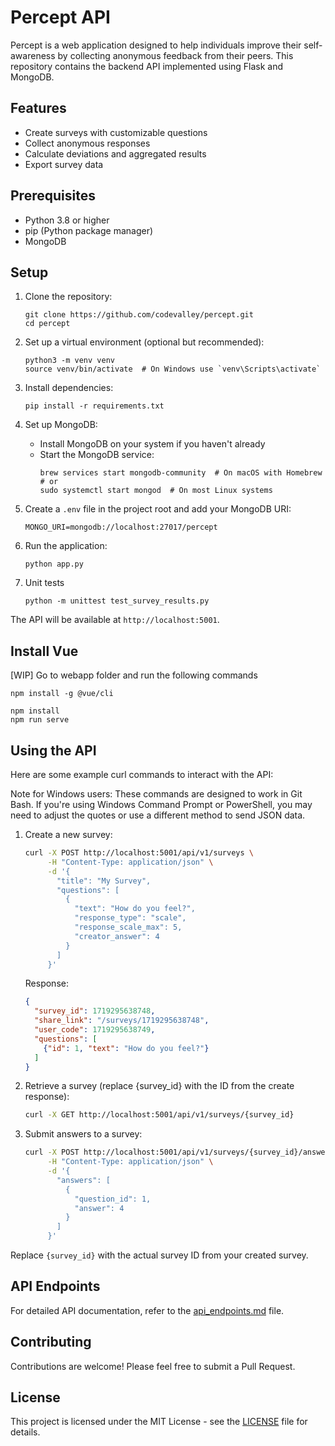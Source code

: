 # Percept API

Percept is a web application designed to help individuals improve their self-awareness by collecting anonymous feedback from their peers. This repository contains the backend API implemented using Flask and MongoDB.

## Features

- Create surveys with customizable questions
- Collect anonymous responses
- Calculate deviations and aggregated results
- Export survey data

## Prerequisites

- Python 3.8 or higher
- pip (Python package manager)
- MongoDB

## Setup

1. Clone the repository:
   ```
   git clone https://github.com/codevalley/percept.git
   cd percept
   ```

2. Set up a virtual environment (optional but recommended):
   ```
   python3 -m venv venv
   source venv/bin/activate  # On Windows use `venv\Scripts\activate`
   ```

3. Install dependencies:
   ```
   pip install -r requirements.txt
   ```

4. Set up MongoDB:
   - Install MongoDB on your system if you haven't already
   - Start the MongoDB service:
     ```
     brew services start mongodb-community  # On macOS with Homebrew
     # or
     sudo systemctl start mongod  # On most Linux systems
     ```

5. Create a `.env` file in the project root and add your MongoDB URI:
   ```
   MONGO_URI=mongodb://localhost:27017/percept
   ```

6. Run the application:
   ```
   python app.py
   ```
7. Unit tests
   ```
   python -m unittest test_survey_results.py
   ```
The API will be available at `http://localhost:5001`.

## Install Vue
  [WIP]
  Go to webapp folder and run the following commands
  ```
  npm install -g @vue/cli
  
  npm install
  npm run serve
  ```

## Using the API

Here are some example curl commands to interact with the API:

Note for Windows users: These commands are designed to work in Git Bash. If you're using Windows Command Prompt or PowerShell, you may need to adjust the quotes or use a different method to send JSON data.

1. Create a new survey:
   ```bash
   curl -X POST http://localhost:5001/api/v1/surveys \
        -H "Content-Type: application/json" \
        -d '{
          "title": "My Survey",
          "questions": [
            {
              "text": "How do you feel?",
              "response_type": "scale",
              "response_scale_max": 5,
              "creator_answer": 4
            }
          ]
        }'
   ```
   Response:
   ```json
   {
     "survey_id": 1719295638748,
     "share_link": "/surveys/1719295638748",
     "user_code": 1719295638749,
     "questions": [
       {"id": 1, "text": "How do you feel?"}
     ]
   }
   ```

2. Retrieve a survey (replace {survey_id} with the ID from the create response):
   ```bash
   curl -X GET http://localhost:5001/api/v1/surveys/{survey_id}
   ```

3. Submit answers to a survey:
   ```bash
   curl -X POST http://localhost:5001/api/v1/surveys/{survey_id}/answers \
        -H "Content-Type: application/json" \
        -d '{
          "answers": [
            {
              "question_id": 1,
              "answer": 4
            }
          ]
        }'
   ```

Replace `{survey_id}` with the actual survey ID from your created survey.


## API Endpoints

For detailed API documentation, refer to the [api_endpoints.md](api_endpoints.md) file.

## Contributing

Contributions are welcome! Please feel free to submit a Pull Request.

## License

This project is licensed under the MIT License - see the [LICENSE](LICENSE) file for details.
